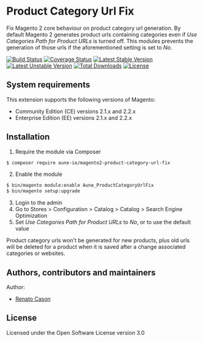 # Product Category Url Fix
Fix Magento 2 core behaviour on product category url generation.
By default Magento 2 generates product urls containing categories even if _Use Categories Path for Product URLs_ is turned off.
This modules prevents the generation of those urls if the aforementioned setting is set to _No_.

[![Build Status](https://travis-ci.org/aune-io/magento2-product-category-url-fix.svg?branch=master)](https://travis-ci.org/aune-io/magento2-product-category-url-fix)
[![Coverage Status](https://coveralls.io/repos/github/aune-io/magento2-product-category-url-fix/badge.svg?branch=master)](https://coveralls.io/github/aune-io/magento2-product-category-url-fix?branch=master)
[![Latest Stable Version](https://poser.pugx.org/aune-io/magento2-product-category-url-fix/v/stable)](https://packagist.org/packages/aune-io/magento2-product-category-url-fix)
[![Latest Unstable Version](https://poser.pugx.org/aune-io/magento2-product-category-url-fix/v/unstable)](https://packagist.org/packages/aune-io/magento2-product-category-url-fix)
[![Total Downloads](https://poser.pugx.org/aune-io/magento2-product-category-url-fix/downloads)](https://packagist.org/packages/aune-io/magento2-product-category-url-fix)
[![License](https://poser.pugx.org/aune-io/magento2-product-category-url-fix/license)](https://packagist.org/packages/aune-io/magento2-product-category-url-fix)

## System requirements
This extension supports the following versions of Magento:

*	Community Edition (CE) versions 2.1.x and 2.2.x
*	Enterprise Edition (EE) versions 2.1.x and 2.2.x

## Installation
1. Require the module via Composer
```bash
$ composer require aune-io/magento2-product-category-url-fix
```

2. Enable the module
```bash
$ bin/magento module:enable Aune_ProductCategoryUrlFix
$ bin/magento setup:upgrade
```

3. Login to the admin
4. Go to Stores > Configuration > Catalog > Catalog > Search Engine Optimization
5. Set _Use Categories Path for Product URLs_ to _No_, or to use the default value

Product category urls won't be generated for new products, plus old urls will be deleted for a product when it is saved after a change associated categories or websites.

## Authors, contributors and maintainers

Author:
- [Renato Cason](https://github.com/renatocason)

## License
Licensed under the Open Software License version 3.0

